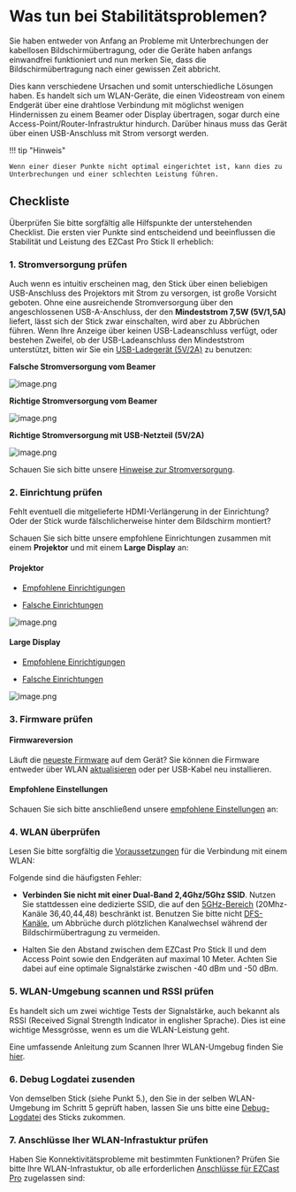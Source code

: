 # Was tun bei Stabilitätsproblemen?

Sie haben entweder von Anfang an Probleme mit Unterbrechungen der kabellosen Bildschirmübertragung, oder die Geräte haben anfangs einwandfrei funktioniert und nun merken Sie, dass die Bildschirmübertragung nach einer gewissen Zeit abbricht.

Dies kann verschiedene Ursachen und somit unterschiedliche Lösungen haben. Es handelt sich um WLAN-Geräte, die einen Videostream von einem Endgerät über eine drahtlose Verbindung mit möglichst wenigen Hindernissen zu einem Beamer oder Display übertragen, sogar durch eine Access-Point/Router-Infrastruktur hindurch. Darüber hinaus muss das Gerät über einen USB-Anschluss mit Strom versorgt werden.

!!! tip "Hinweis"
    
	Wenn einer dieser Punkte nicht optimal eingerichtet ist, kann dies zu Unterbrechungen und einer schlechten Leistung führen.

## Checkliste

Überprüfen Sie bitte sorgfältig alle Hilfspunkte der unterstehenden Checklist. Die ersten vier Punkte sind entscheidend und beeinflussen die Stabilität und Leistung des EZCast Pro Stick II erheblich:

### 1. Stromversorgung prüfen

Auch wenn es intuitiv erscheinen mag, den Stick über einen beliebigen USB-Anschluss des Projektors mit Strom zu versorgen, ist große Vorsicht geboten. Ohne eine ausreichende Stromversorgung über den angeschlossenen USB-A-Anschluss, der den **Mindeststrom 7,5W (5V/1,5A)** liefert, lässt sich der Stick zwar einschalten, wird aber zu Abbrüchen führen. Wenn Ihre Anzeige über keinen USB-Ladeanschluss verfügt, oder bestehen Zweifel, ob der USB-Ladeanschluss den Mindeststrom unterstützt, bitten wir Sie ein [USB-Ladegerät (5V/2A)](setup-tipps.md#samsung.powersupply) zu benutzen:

**Falsche Stromversorgung vom Beamer**

![image.png](/assets/img/D10-1xPlug-InternalPower.500ma.png)

**Richtige Stromversorgung vom Beamer**

![image.png](/assets/img/D10-1xPlug-InternalPower.5V2A.png)

**Richtige Stromversorgung mit USB-Netzteil (5V/2A)**

![image.png](/assets/img/D10-2xPlugs-ExternalPower.png)

Schauen Sie sich bitte unsere [Hinweise zur Stromversorgung](https://doc.ezcastpro.de/pro-stick-d10/setup.projector/#power).

### 2. Einrichtung prüfen

Fehlt eventuell die mitgelieferte HDMI-Verlängerung in der Einrichtung? Oder der Stick wurde fälschlicherweise hinter dem Bildschirm montiert?

Schauen Sie sich bitte unsere empfohlene Einrichtungen zusammen mit einem **Projektor** und mit einem **Large Display** an:

#### Projektor

* [Empfohlene Einrichtigungen](setup.projector.md)

* [Falsche Einrichtungen](setup.projector.md#falsche-einrichtungen)

![image.png](/assets/img/D10.projector.thumbnail.png)

#### Large Display

* [Empfohlene Einrichtigungen](setup.large.display.md)

* [Falsche Einrichtungen](setup.large.display.md#falsche-einrichtungen)

![image.png](/assets/img/D10.large.screen.20cm.thumbnail.png)

### 3. Firmware prüfen

#### Firmwareversion

Läuft die [neueste Firmware](whatsnew.md) auf dem Gerät? Sie können die Firmware entweder über WLAN [aktualisieren](firmware-reinstall.md) oder per USB-Kabel neu installieren.

#### Empfohlene Einstellungen 

Schauen Sie sich bitte anschließend unsere [empfohlene Einstellungen](reset.md#recommendedsettings) an:

### 4. WLAN überprüfen

Lesen Sie bitte sorgfältig die [Voraussetzungen](connect.wifi.md#voraussetzungen) für die Verbindung mit einem WLAN:

Folgende sind die häufigsten Fehler:

* **Verbinden Sie nicht mit einer Dual-Band 2,4Ghz/5Ghz SSID**. Nutzen Sie stattdessen eine dedizierte SSID, die auf den [5GHz-Bereich](https://en.wikipedia.org/wiki/List_of_WLAN_channels#5_GHz_(802.11a/h/j/n/ac/ax)) (20Mhz-Kanäle 36,40,44,48) beschränkt ist. Benutzen Sie bitte nicht [DFS-Kanäle](https://en.wikipedia.org/wiki/Dynamic_frequency_selection), um Abbrüche durch plötzlichen Kanalwechsel während der Bildschirmübertragung zu vermeiden.

* Halten Sie den Abstand zwischen dem EZCast Pro Stick II und dem Access Point sowie den Endgeräten auf maximal 10 Meter. Achten Sie dabei auf eine optimale Signalstärke zwischen -40 dBm und -50 dBm.

### 5. WLAN-Umgebung scannen und RSSI prüfen

Es handelt sich um zwei wichtige Tests der Signalstärke, auch bekannt als RSSI (Received Signal Strength Indicator in englisher Sprache). Dies ist eine wichtige Messgrösse, wenn es um die WLAN-Leistung geht.

Eine umfassende Anleitung zum Scannen Ihrer WLAN-Umgebug finden Sie [hier](wifi.environment.md).

### 6. Debug Logdatei zusenden

Von demselben Stick (siehe Punkt 5.), den Sie in der selben WLAN-Umgebung im Schritt 5 geprüft haben, lassen Sie uns bitte eine [Debug-Logdatei](logfile.md#download.logfile) des Sticks zukommen.

### 7. Anschlüsse Iher WLAN-Infrastuktur prüfen 

Haben Sie Konnektivitätsprobleme mit bestimmten Funktionen? Prüfen Sie bitte Ihre WLAN-Infrastuktur, ob alle erforderlichen [Anschlüsse für EZCast Pro](../ports.md) zugelassen sind: